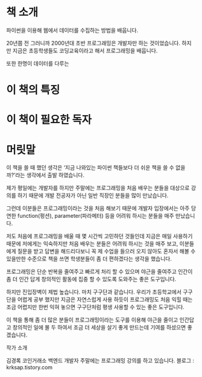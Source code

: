 # 책 소개
파이썬을 이용해 웹에서 데이터를 수집하는 방법을 배웁니다.

20년쯤 전 그러니까 2000년대 초반 프로그래밍은 개발자만 하는 것이었습니다. 하지만 지금은 초등학생들도 코딩교육이라고 해서 프로그래밍을 배웁니다.

또한 한명이 데이터를 다루는 


# 이 책의 특징

# 이 책이 필요한 독자



# 머릿말

이 책을 쓸 때 했던 생각은 ‘지금 나와있는 파이썬 책들보다 더 쉬운 책을 쓸 수 없을까?’라는 생각에서 출발 하였습니다.

 

제가 평일에는 개발자를 하지만 주말에는 프로그래밍을 처음 배우는 분들을 대상으로 강의를 하기 때문에 개발 전공자가 아닌 일반 직장인 분들을 많이 만났습니다.

 

그런데 이분들은 프로그래밍이라는 것을 처음 해보기 때문에 개발자 입장에서는 아주 당연한 function(펑션), parameter(파라메터) 등을 어려워 하시는 분들을 매주 만났습니다.
 

저도 처음에 프로그래밍을 배울 때 몇 시간씩 고민하던 것들인데 지금은 매일 사용하기 때문에 저에게는 익숙하지만 처음 배우는 분들은 어려워 하시는 것을 매주 보고, 이분들에게 질문을 받고 답변을 해드리다보니 꼭 제 수업을 들으러 오지 않아도 혼자서 해볼 수 있을만한 수준으로 책을 쓰면 학생분들이 좀 더 편하겠다는 생각을 했습니다.

 

프로그래밍은 단순 반복을 줄여주고 빠르게 처리 할 수 있으며 야근을 줄여주고 인간이 좀 더 인간 답게 창의적인 활동에 집중 할 수 있도록 도와주는 좋은 도구입니다.

 

하지만 진입장벽이 제법 높습니다. 마치 구구단과 같습니다. 우리가 초등학교에서 구구단을 어렵게 공부 했지만 지금은 자연스럽게 사용 하듯이 프로그래밍도 처음 익힐 때는 조금 어렵지만 한번 익혀 놓으면 구구단처럼 평생 사용할 수 있는 좋은 도구입니다.

 

이 책을 통해 좀 더 많은 분들이 프로그래밍이라는 도구를 이용해 야근을 줄이고 인간답고 창의적인 일에 몰 두 하여서 조금 더 세상을 살기 좋게 만드는데 기여를 하셨으면 좋겠습니다.


 

작가 소개

김경록
코인거래소 백엔드 개발자
주말에는 프로그래밍 강의를 하고 있습니다.
블로그 : krksap.tistory.com

